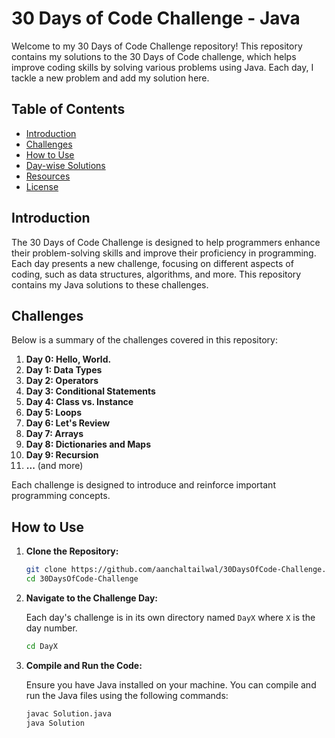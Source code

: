 # 30 Days of Code Challenge - Java

Welcome to my 30 Days of Code Challenge repository! This repository contains my solutions to the 30 Days of Code challenge, which helps improve coding skills by solving various problems using Java. Each day, I tackle a new problem and add my solution here.

## Table of Contents

- [Introduction](#introduction)
- [Challenges](#challenges)
- [How to Use](#how-to-use)
- [Day-wise Solutions](#day-wise-solutions)
- [Resources](#resources)
- [License](#license)

## Introduction

The 30 Days of Code Challenge is designed to help programmers enhance their problem-solving skills and improve their proficiency in programming. Each day presents a new challenge, focusing on different aspects of coding, such as data structures, algorithms, and more. This repository contains my Java solutions to these challenges.

## Challenges

Below is a summary of the challenges covered in this repository:

1. **Day 0: Hello, World.**
2. **Day 1: Data Types**
3. **Day 2: Operators**
4. **Day 3: Conditional Statements**
5. **Day 4: Class vs. Instance**
6. **Day 5: Loops**
7. **Day 6: Let's Review**
8. **Day 7: Arrays**
9. **Day 8: Dictionaries and Maps**
10. **Day 9: Recursion**
11. **...** (and more)

Each challenge is designed to introduce and reinforce important programming concepts.

## How to Use

1. **Clone the Repository:**

   ```sh
   git clone https://github.com/aanchaltailwal/30DaysOfCode-Challenge.git
   cd 30DaysOfCode-Challenge
   ```

2. **Navigate to the Challenge Day:**

   Each day's challenge is in its own directory named `DayX` where `X` is the day number.

   ```sh
   cd DayX
   ```

3. **Compile and Run the Code:**

   Ensure you have Java installed on your machine. You can compile and run the Java files using the following commands:

   ```sh
   javac Solution.java
   java Solution
   ```


